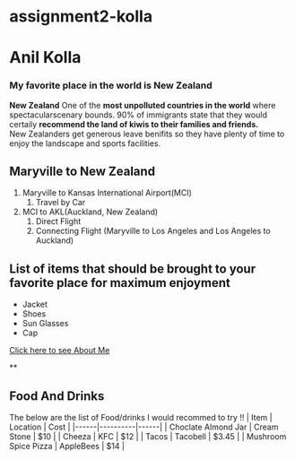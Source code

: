 # assignment2-kolla
# Anil Kolla
### My favorite place in the world is New Zealand<br>
**New Zealand** One of the **most unpolluted countries in the world** where spectacularscenary bounds. 90% of immigrants state that they would certaily **recommend the land of kiwis to their families and friends.** <br>New Zealanders get generous leave benifits so they have plenty of time to enjoy the landscape and sports facilities.


## Maryville to New Zealand
1. Maryville to Kansas International Airport(MCI)
    1. Travel by Car
2. MCI to AKL(Auckland, New Zealand)
    1. Direct Flight
    2. Connecting Flight (Maryville to Los Angeles and Los Angeles to Auckland)
## List of items that should be brought to your favorite place for maximum enjoyment
* Jacket
* Shoes
* Sun Glasses
* Cap

[Click here to see About Me](./AboutMe.md)

**
## Food And Drinks
The below are the list of Food/drinks I would recommed to try !!
| Item | Location | Cost |
|------|----------|------|
| Choclate Almond Jar | Cream Stone | $10 |
| Cheeza | KFC | $12 |
| Tacos | Tacobell | $3.45 |
| Mushroom Spice Pizza | AppleBees | $14 |
